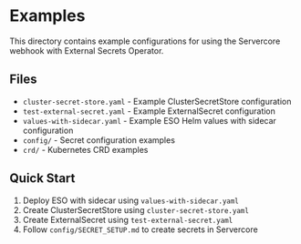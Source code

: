 # Examples

This directory contains example configurations for using the Servercore webhook with External Secrets Operator.

## Files

- `cluster-secret-store.yaml` - Example ClusterSecretStore configuration
- `test-external-secret.yaml` - Example ExternalSecret configuration  
- `values-with-sidecar.yaml` - Example ESO Helm values with sidecar configuration
- `config/` - Secret configuration examples
- `crd/` - Kubernetes CRD examples

## Quick Start

1. Deploy ESO with sidecar using `values-with-sidecar.yaml`
2. Create ClusterSecretStore using `cluster-secret-store.yaml`
3. Create ExternalSecret using `test-external-secret.yaml`
4. Follow `config/SECRET_SETUP.md` to create secrets in Servercore
